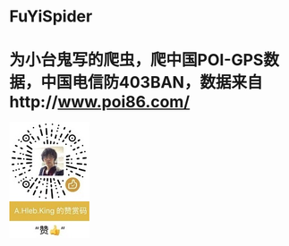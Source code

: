 # FuYiSpider
为小台鬼写的爬虫，爬中国POI-GPS数据，中国电信防403BAN，数据来自http://www.poi86.com/
==============================================================================


     
    
![Sponsor me](https://github.com/wangzhenjjcn/IMAGE/blob/master/StarMe.jpg)
